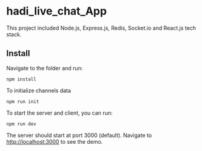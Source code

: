 # hadi_live_chat_App

This project included Node.js, Express.js, Redis, Socket.io and React.js tech stack.

## Install

Navigate to the folder and run:

```
npm install
```

To initialize channels data

```
npm run init
```

To start the server and client, you can run:

```
npm run dev
```

The server should start at port 3000 (default). Navigate to [http://localhost:3000](http://localhost:3000) to see the demo.
